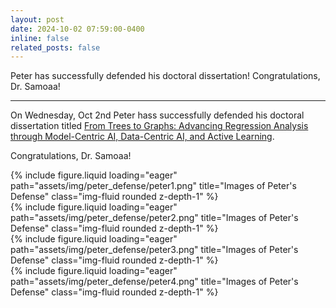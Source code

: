 ```yaml
---
layout: post
date: 2024-10-02 07:59:00-0400
inline: false
related_posts: false
---
```


Peter has successfully defended his doctoral dissertation! Congratulations, Dr. Samoaa!

---

On Wednesday, Oct 2nd Peter hass successfully defended his doctoral dissertation titled [From Trees to Graphs: Advancing Regression Analysis through Model-Centric AI, Data-Centric AI, and Active Learning](https://research.chalmers.se/publication/542522/file/542522_Fulltext.pdf).

Congratulations, Dr. Samoaa!

<div class="row align-items-center">
    <div class="col-sm-6 mt-3 mt-md-0">
        {% include figure.liquid loading="eager" path="assets/img/peter_defense/peter1.png" title="Images of Peter's Defense" class="img-fluid rounded z-depth-1" %}
    </div>
    <div class="col-sm-6 mt-3 mt-md-0">
        {% include figure.liquid loading="eager" path="assets/img/peter_defense/peter2.png" title="Images of Peter's Defense" class="img-fluid rounded z-depth-1" %}
    </div>
    <div class="col-sm-6 mt-3 mt-md-0">
        {% include figure.liquid loading="eager" path="assets/img/peter_defense/peter3.png" title="Images of Peter's Defense" class="img-fluid rounded z-depth-1" %}
    </div>
    <div class="col-sm-6 mt-3 mt-md-0">
        {% include figure.liquid loading="eager" path="assets/img/peter_defense/peter4.png" title="Images of Peter's Defense" class="img-fluid rounded z-depth-1" %}
    </div>
</div>
